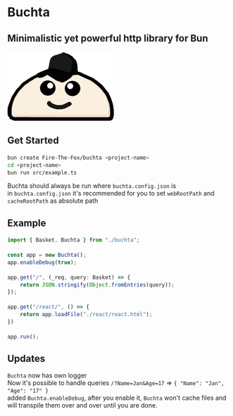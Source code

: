 # Buchta
## Minimalistic yet powerful http library for Bun

![Buchta logo](./buchta.png "Buhcta Logo")

## Get Started
```bash
bun create Fire-The-Fox/buchta <project-name>
cd <project-name>
bun run src/example.ts
```

Buchta should always be run where `buchta.config.json` is<br>
in `buchta.config.json` it's recommended for you to set `webRootPath` and `cacheRootPath` as absolute path

## Example 
```ts
import { Basket, Buchta } from "./buchta";

const app = new Buchta();
app.enableDebug(true);

app.get("/", (_req, query: Basket) => {
    return JSON.stringify(Object.fromEntries(query));
});

app.get("/react/", () => {
    return app.loadFile("./react/react.html");
})

app.run();
```

## Updates
`Buchta` now has own logger<br>
Now it's possible to handle queries `/?Name=Jan&Age=17` => `{ "Name": "Jan", "Age": "17" }`<br>
added `Buchta.enableDebug`, after you enable it, `Buchta` won't cache files and will transpile them over and over until you are done.
